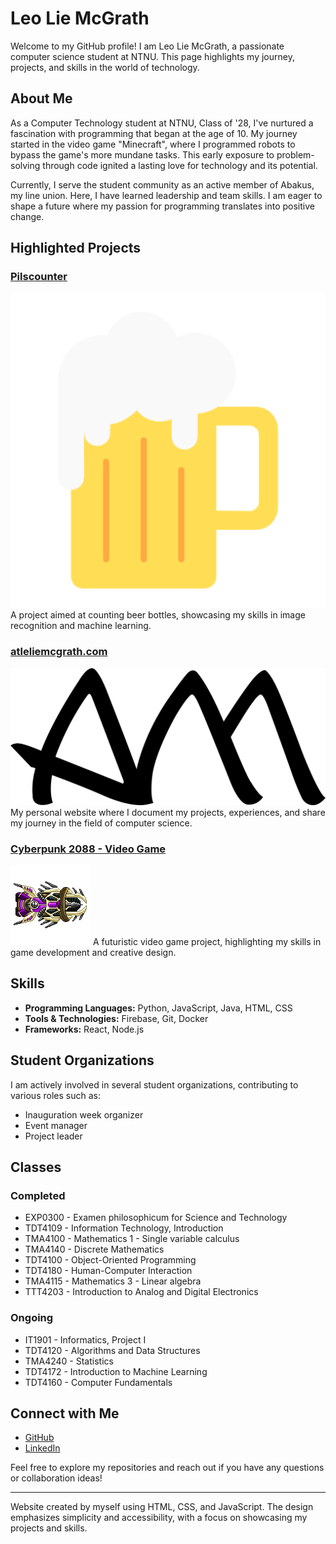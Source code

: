 # Leo Lie McGrath

Welcome to my GitHub profile! I am Leo Lie McGrath, a passionate computer science student at NTNU. This page highlights my journey, projects, and skills in the world of technology.

## About Me

As a Computer Technology student at NTNU, Class of '28, I've nurtured a fascination with programming that began at the age of 10. My journey started in the video game "Minecraft", where I programmed robots to bypass the game's more mundane tasks. This early exposure to problem-solving through code ignited a lasting love for technology and its potential.

Currently, I serve the student community as an active member of Abakus, my line union. Here, I have learned leadership and team skills. I am eager to shape a future where my passion for programming translates into positive change.

## Highlighted Projects

### [Pilscounter](https://github.com/leomcgrath/pilscounter)
![Pilscounter](images/pils.png)
A project aimed at counting beer bottles, showcasing my skills in image recognition and machine learning.

### [atleliemcgrath.com](https://atleliemcgrath.com)
![atleliemcgrath.com](images/atle-logo-sort.png)
My personal website where I document my projects, experiences, and share my journey in the field of computer science.

### [Cyberpunk 2088 - Video Game](https://github.com/leomcgrath/cyberpunk2088)
![Cyberpunk 2088](images/Ship6.png)
A futuristic video game project, highlighting my skills in game development and creative design.

## Skills

- **Programming Languages:** Python, JavaScript, Java, HTML, CSS
- **Tools & Technologies:** Firebase, Git, Docker
- **Frameworks:** React, Node.js

## Student Organizations

I am actively involved in several student organizations, contributing to various roles such as:

- Inauguration week organizer
- Event manager
- Project leader

## Classes

### Completed

- EXP0300 - Examen philosophicum for Science and Technology
- TDT4109 - Information Technology, Introduction
- TMA4100 - Mathematics 1 - Single variable calculus
- TMA4140 - Discrete Mathematics
- TDT4100 - Object-Oriented Programming
- TDT4180 - Human-Computer Interaction
- TMA4115 - Mathematics 3 - Linear algebra
- TTT4203 - Introduction to Analog and Digital Electronics

### Ongoing

- IT1901 - Informatics, Project I
- TDT4120 - Algorithms and Data Structures
- TMA4240 - Statistics
- TDT4172 - Introduction to Machine Learning
- TDT4160 - Computer Fundamentals

## Connect with Me

- [GitHub](https://github.com/leomcgrath)
- [LinkedIn](https://www.linkedin.com/in/leo-lie-mcgrath-2b4692284/)

Feel free to explore my repositories and reach out if you have any questions or collaboration ideas!

---

Website created by myself using HTML, CSS, and JavaScript. The design emphasizes simplicity and accessibility, with a focus on showcasing my projects and skills.
